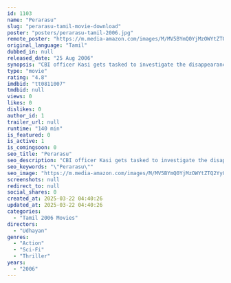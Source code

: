 ```yaml
---
id: 1103
name: "Perarasu"
slug: "perarasu-tamil-movie-download"
poster: "posters/perarasu-tamil-2006.jpg"
remote_poster: "https://m.media-amazon.com/images/M/MV5BYmQ0YjMzOWYtZTQ2Yy00ZjIxLWI5NjUtMGJhZjJmZTNiYWE3XkEyXkFqcGc@._V1_SX300.jpg"
original_language: "Tamil"
dubbed_in: null
released_date: "25 Aug 2006"
synopsis: "CBI officer Kasi gets tasked to investigate the disappearance of a judge. However, when he finds the culprits, who are three corrupt policemen, they get killed one by one and Kasi gets framed for it."
type: "movie"
rating: "4.8"
imdbid: "tt0811007"
tmdbid: null
views: 0
likes: 0
dislikes: 0
author_id: 1
trailer_url: null
runtime: "140 min"
is_featured: 0
is_active: 1
is_comingsoon: 0
seo_title: "Perarasu"
seo_description: "CBI officer Kasi gets tasked to investigate the disappearance of a judge. However, when he finds the culprits, who are three corrupt policemen, they get killed one by one and Kasi gets framed for it."
seo_keywords: "\"Perarasu\""
seo_image: "https://m.media-amazon.com/images/M/MV5BYmQ0YjMzOWYtZTQ2Yy00ZjIxLWI5NjUtMGJhZjJmZTNiYWE3XkEyXkFqcGc@._V1_SX300.jpg"
screenshots: null
redirect_to: null
social_shares: 0
created_at: 2025-03-22 04:40:26
updated_at: 2025-03-22 04:40:26
categories:
  - "Tamil 2006 Movies"
directors:
  - "Udhayan"
genres:
  - "Action"
  - "Sci-Fi"
  - "Thriller"
years:
  - "2006"
---
```

